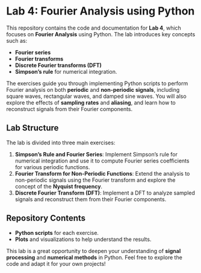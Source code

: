 # Lab 4: Fourier Analysis using Python

This repository contains the code and documentation for **Lab 4**, which focuses on **Fourier Analysis** using Python. The lab introduces key concepts such as:

- **Fourier series**
- **Fourier transforms**
- **Discrete Fourier transforms (DFT)**
- **Simpson’s rule** for numerical integration.

The exercises guide you through implementing Python scripts to perform Fourier analysis on both **periodic** and **non-periodic signals**, including square waves, rectangular waves, and damped sine waves. You will also explore the effects of **sampling rates** and **aliasing**, and learn how to reconstruct signals from their Fourier components.

## Lab Structure

The lab is divided into three main exercises:

1. **Simpson’s Rule and Fourier Series**: Implement Simpson’s rule for numerical integration and use it to compute Fourier series coefficients for various periodic functions.
2. **Fourier Transform for Non-Periodic Functions**: Extend the analysis to non-periodic signals using the Fourier transform and explore the concept of the **Nyquist frequency**.
3. **Discrete Fourier Transform (DFT)**: Implement a DFT to analyze sampled signals and reconstruct them from their Fourier components.

## Repository Contents

- **Python scripts** for each exercise.
- **Plots** and visualizations to help understand the results.

This lab is a great opportunity to deepen your understanding of **signal processing** and **numerical methods** in Python. Feel free to explore the code and adapt it for your own projects!
